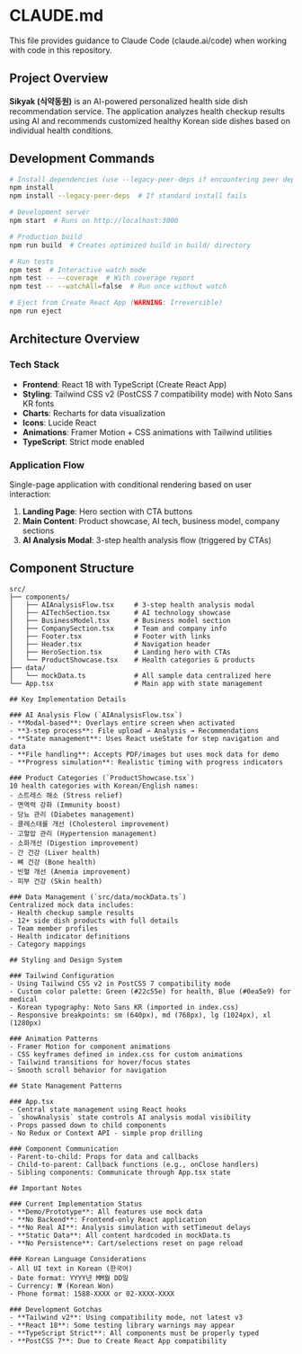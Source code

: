 # CLAUDE.md

This file provides guidance to Claude Code (claude.ai/code) when working with code in this repository.

## Project Overview

**Sikyak (식약동원)** is an AI-powered personalized health side dish recommendation service. The application analyzes health checkup results using AI and recommends customized healthy Korean side dishes based on individual health conditions.

## Development Commands

```bash
# Install dependencies (use --legacy-peer-deps if encountering peer dependency issues)
npm install
npm install --legacy-peer-deps  # If standard install fails

# Development server
npm start  # Runs on http://localhost:3000

# Production build
npm run build  # Creates optimized build in build/ directory

# Run tests
npm test  # Interactive watch mode
npm test -- --coverage  # With coverage report
npm test -- --watchAll=false  # Run once without watch

# Eject from Create React App (WARNING: Irreversible)
npm run eject
```

## Architecture Overview

### Tech Stack
- **Frontend**: React 18 with TypeScript (Create React App)
- **Styling**: Tailwind CSS v2 (PostCSS 7 compatibility mode) with Noto Sans KR fonts
- **Charts**: Recharts for data visualization
- **Icons**: Lucide React
- **Animations**: Framer Motion + CSS animations with Tailwind utilities
- **TypeScript**: Strict mode enabled

### Application Flow
Single-page application with conditional rendering based on user interaction:
1. **Landing Page**: Hero section with CTA buttons
2. **Main Content**: Product showcase, AI tech, business model, company sections
3. **AI Analysis Modal**: 3-step health analysis flow (triggered by CTAs)

## Component Structure

```
src/
├── components/
│   ├── AIAnalysisFlow.tsx     # 3-step health analysis modal
│   ├── AITechSection.tsx      # AI technology showcase
│   ├── BusinessModel.tsx      # Business model section
│   ├── CompanySection.tsx     # Team and company info
│   ├── Footer.tsx             # Footer with links
│   ├── Header.tsx             # Navigation header
│   ├── HeroSection.tsx        # Landing hero with CTAs
│   └── ProductShowcase.tsx    # Health categories & products
├── data/
│   └── mockData.ts            # All sample data centralized here
└── App.tsx                    # Main app with state management

## Key Implementation Details

### AI Analysis Flow (`AIAnalysisFlow.tsx`)
- **Modal-based**: Overlays entire screen when activated
- **3-step process**: File upload → Analysis → Recommendations
- **State management**: Uses React useState for step navigation and data
- **File handling**: Accepts PDF/images but uses mock data for demo
- **Progress simulation**: Realistic timing with progress indicators

### Product Categories (`ProductShowcase.tsx`)
10 health categories with Korean/English names:
- 스트레스 해소 (Stress relief)
- 면역력 강화 (Immunity boost)
- 당뇨 관리 (Diabetes management)
- 콜레스테롤 개선 (Cholesterol improvement)
- 고혈압 관리 (Hypertension management)
- 소화개선 (Digestion improvement)
- 간 건강 (Liver health)
- 뼈 건강 (Bone health)
- 빈혈 개선 (Anemia improvement)
- 피부 건강 (Skin health)

### Data Management (`src/data/mockData.ts`)
Centralized mock data includes:
- Health checkup sample results
- 12+ side dish products with full details
- Team member profiles
- Health indicator definitions
- Category mappings

## Styling and Design System

### Tailwind Configuration
- Using Tailwind CSS v2 in PostCSS 7 compatibility mode
- Custom color palette: Green (#22c55e) for health, Blue (#0ea5e9) for medical
- Korean typography: Noto Sans KR (imported in index.css)
- Responsive breakpoints: sm (640px), md (768px), lg (1024px), xl (1280px)

### Animation Patterns
- Framer Motion for component animations
- CSS keyframes defined in index.css for custom animations
- Tailwind transitions for hover/focus states
- Smooth scroll behavior for navigation

## State Management Patterns

### App.tsx
- Central state management using React hooks
- `showAnalysis` state controls AI analysis modal visibility
- Props passed down to child components
- No Redux or Context API - simple prop drilling

### Component Communication
- Parent-to-child: Props for data and callbacks
- Child-to-parent: Callback functions (e.g., onClose handlers)
- Sibling components: Communicate through App.tsx state

## Important Notes

### Current Implementation Status
- **Demo/Prototype**: All features use mock data
- **No Backend**: Frontend-only React application
- **No Real AI**: Analysis simulation with setTimeout delays
- **Static Data**: All content hardcoded in mockData.ts
- **No Persistence**: Cart/selections reset on page reload

### Korean Language Considerations
- All UI text in Korean (한국어)
- Date format: YYYY년 MM월 DD일
- Currency: ₩ (Korean Won)
- Phone format: 1588-XXXX or 02-XXXX-XXXX

### Development Gotchas
- **Tailwind v2**: Using compatibility mode, not latest v3
- **React 18**: Some testing library warnings may appear
- **TypeScript Strict**: All components must be properly typed
- **PostCSS 7**: Due to Create React App compatibility